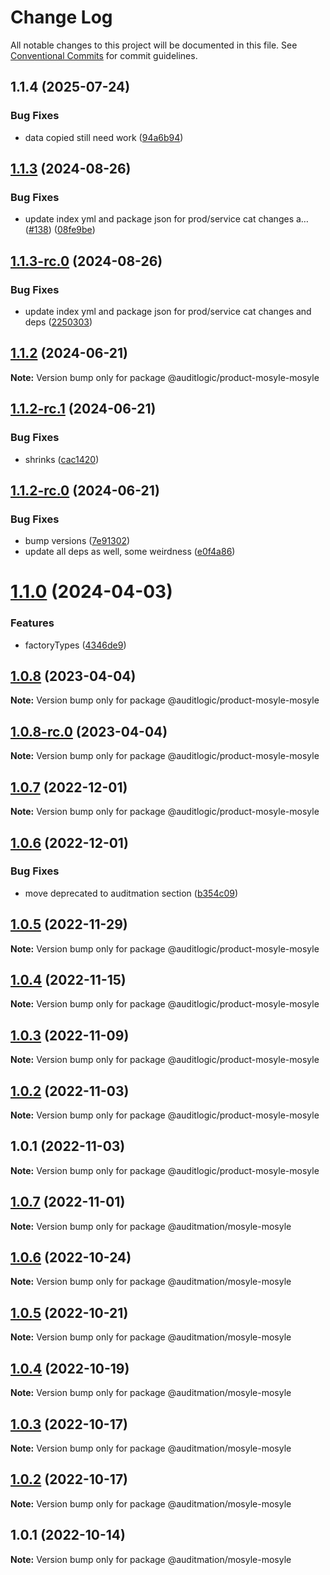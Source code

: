 # Change Log

All notable changes to this project will be documented in this file.
See [Conventional Commits](https://conventionalcommits.org) for commit guidelines.

## 1.1.4 (2025-07-24)


### Bug Fixes

* data copied still need work ([94a6b94](https://github.com/zerobias-org/product/commit/94a6b942fb0516367548599d739529536132755a))





## [1.1.3](https://github.com/auditlogic/product/compare/@auditlogic/product-mosyle-mosyle@1.1.2...@auditlogic/product-mosyle-mosyle@1.1.3) (2024-08-26)


### Bug Fixes

* update index yml and package json for prod/service cat changes a… ([#138](https://github.com/auditlogic/product/issues/138)) ([08fe9be](https://github.com/auditlogic/product/commit/08fe9beb1c8457462a19bc69caa02e6212d97e1a))





## [1.1.3-rc.0](https://github.com/auditlogic/product/compare/@auditlogic/product-mosyle-mosyle@1.1.2...@auditlogic/product-mosyle-mosyle@1.1.3-rc.0) (2024-08-26)


### Bug Fixes

* update index yml and package json for prod/service cat changes and deps ([2250303](https://github.com/auditlogic/product/commit/225030363a363608240135b7ebed386b28f01e4b))





## [1.1.2](https://github.com/auditlogic/product/compare/@auditlogic/product-mosyle-mosyle@1.1.2-rc.1...@auditlogic/product-mosyle-mosyle@1.1.2) (2024-06-21)

**Note:** Version bump only for package @auditlogic/product-mosyle-mosyle





## [1.1.2-rc.1](https://github.com/auditlogic/product/compare/@auditlogic/product-mosyle-mosyle@1.1.2-rc.0...@auditlogic/product-mosyle-mosyle@1.1.2-rc.1) (2024-06-21)


### Bug Fixes

* shrinks ([cac1420](https://github.com/auditlogic/product/commit/cac14200fefcd8183ab69fe89a47bd3f70f563e9))





## [1.1.2-rc.0](https://github.com/auditlogic/product/compare/@auditlogic/product-mosyle-mosyle@1.1.0...@auditlogic/product-mosyle-mosyle@1.1.2-rc.0) (2024-06-21)


### Bug Fixes

* bump versions ([7e91302](https://github.com/auditlogic/product/commit/7e913023b8b312150ed7762c32fbbe616be71de5))
* update all deps as well, some weirdness ([e0f4a86](https://github.com/auditlogic/product/commit/e0f4a864714e2d3de6bbf3da014d5312fe53be2f))





# [1.1.0](https://github.com/auditlogic/product/compare/@auditlogic/product-mosyle-mosyle@1.0.8...@auditlogic/product-mosyle-mosyle@1.1.0) (2024-04-03)


### Features

* factoryTypes ([4346de9](https://github.com/auditlogic/product/commit/4346de92693aee892fccf725338ffc7b80ab182b))





## [1.0.8](https://github.com/auditlogic/product/compare/@auditlogic/product-mosyle-mosyle@1.0.7...@auditlogic/product-mosyle-mosyle@1.0.8) (2023-04-04)

**Note:** Version bump only for package @auditlogic/product-mosyle-mosyle





## [1.0.8-rc.0](https://github.com/auditlogic/product/compare/@auditlogic/product-mosyle-mosyle@1.0.7...@auditlogic/product-mosyle-mosyle@1.0.8-rc.0) (2023-04-04)

**Note:** Version bump only for package @auditlogic/product-mosyle-mosyle





## [1.0.7](https://github.com/auditlogic/product/compare/@auditlogic/product-mosyle-mosyle@1.0.6...@auditlogic/product-mosyle-mosyle@1.0.7) (2022-12-01)

**Note:** Version bump only for package @auditlogic/product-mosyle-mosyle





## [1.0.6](https://github.com/auditlogic/product/compare/@auditlogic/product-mosyle-mosyle@1.0.5...@auditlogic/product-mosyle-mosyle@1.0.6) (2022-12-01)


### Bug Fixes

* move deprecated to auditmation section ([b354c09](https://github.com/auditlogic/product/commit/b354c096eae43828a4870195ca7719f5f91e431b))





## [1.0.5](https://github.com/auditlogic/product/compare/@auditlogic/product-mosyle-mosyle@1.0.4...@auditlogic/product-mosyle-mosyle@1.0.5) (2022-11-29)

**Note:** Version bump only for package @auditlogic/product-mosyle-mosyle





## [1.0.4](https://github.com/auditlogic/product/compare/@auditlogic/product-mosyle-mosyle@1.0.3...@auditlogic/product-mosyle-mosyle@1.0.4) (2022-11-15)

**Note:** Version bump only for package @auditlogic/product-mosyle-mosyle





## [1.0.3](https://github.com/auditlogic/product/compare/@auditlogic/product-mosyle-mosyle@1.0.2...@auditlogic/product-mosyle-mosyle@1.0.3) (2022-11-09)

**Note:** Version bump only for package @auditlogic/product-mosyle-mosyle





## [1.0.2](https://github.com/auditlogic/product/compare/@auditlogic/product-mosyle-mosyle@1.0.1...@auditlogic/product-mosyle-mosyle@1.0.2) (2022-11-03)

**Note:** Version bump only for package @auditlogic/product-mosyle-mosyle





## 1.0.1 (2022-11-03)

**Note:** Version bump only for package @auditlogic/product-mosyle-mosyle





## [1.0.7](https://github.com/auditmation/store-content/compare/@auditmation/mosyle-mosyle@1.0.6...@auditmation/mosyle-mosyle@1.0.7) (2022-11-01)

**Note:** Version bump only for package @auditmation/mosyle-mosyle





## [1.0.6](https://github.com/auditmation/store-content/compare/@auditmation/mosyle-mosyle@1.0.5...@auditmation/mosyle-mosyle@1.0.6) (2022-10-24)

**Note:** Version bump only for package @auditmation/mosyle-mosyle





## [1.0.5](https://github.com/auditmation/store-content/compare/@auditmation/mosyle-mosyle@1.0.4...@auditmation/mosyle-mosyle@1.0.5) (2022-10-21)

**Note:** Version bump only for package @auditmation/mosyle-mosyle





## [1.0.4](https://github.com/auditmation/store-content/compare/@auditmation/mosyle-mosyle@1.0.3...@auditmation/mosyle-mosyle@1.0.4) (2022-10-19)

**Note:** Version bump only for package @auditmation/mosyle-mosyle





## [1.0.3](https://github.com/auditmation/store-content/compare/@auditmation/mosyle-mosyle@1.0.2...@auditmation/mosyle-mosyle@1.0.3) (2022-10-17)

**Note:** Version bump only for package @auditmation/mosyle-mosyle





## [1.0.2](https://github.com/auditmation/store-content/compare/@auditmation/mosyle-mosyle@1.0.1...@auditmation/mosyle-mosyle@1.0.2) (2022-10-17)

**Note:** Version bump only for package @auditmation/mosyle-mosyle





## 1.0.1 (2022-10-14)

**Note:** Version bump only for package @auditmation/mosyle-mosyle
